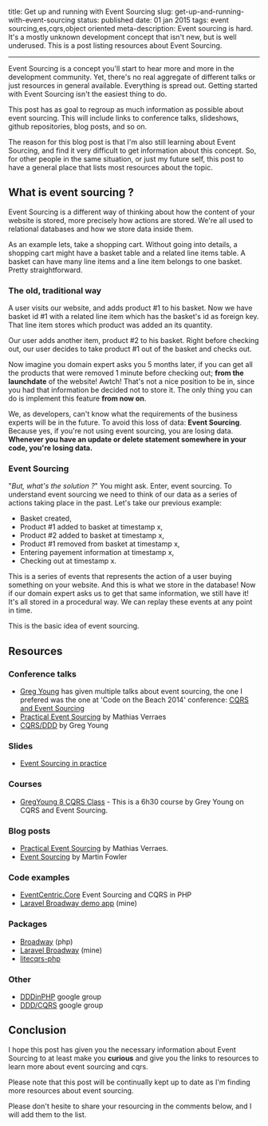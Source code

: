 title: Get up and running with Event Sourcing
slug: get-up-and-running-with-event-sourcing
status: published
date: 01 jan 2015
tags: event sourcing,es,cqrs,object oriented
meta-description: Event sourcing is hard. It's a mostly unknown development concept that isn't new, but is well underused. This is a post listing resources about Event Sourcing.

-------


Event Sourcing is a concept you'll start to hear more and more in the development community. Yet, there's no real aggregate of different talks or just resources in general available. Everything is spread out. Getting started with Event Sourcing isn't the easiest thing to do.

This post has as goal to regroup as much information as possible about event sourcing. This will include links to conference talks, slideshows, github repositories, blog posts, and so on.

The reason for this blog post is that I'm also still learning about Event Sourcing, and find it very difficult to get information about this concept. So, for other people in the same situation, or just my future self, this post to have a general place that lists most resources about the topic.


## What is event sourcing ?

Event Sourcing is a different way of thinking about how the content of your website is stored, more precisely how actions are stored. We're all used to relational databases and how we store data inside them. 

As an example lets, take a shopping cart. Without going into details, a shopping cart might have a basket table and a related line items table. A basket can have many line items and a line item belongs to one basket. Pretty straightforward.

### The old, traditional way

A user visits our website, and adds product #1 to his basket. Now we have basket id #1 with a related line item which has the basket's id as foreign key. That line item stores which product was added an its quantity.

Our user adds another item, product #2 to his basket. Right before checking out, our user decides to take product #1 out of the basket and checks out.

Now imagine you domain expert asks you 5 months later, if you can get all the products that were removed 1 minute before checking out; **from the launchdate** of the website! Awtch! That's not a nice position to be in, since you had that information be decided not to store it. The only thing you can do is implement this feature **from now on**.

We, as developers, can't know what the requirements of the business experts will be in the future. To avoid this loss of data: **Event Sourcing**. Because yes, if you're not using event sourcing, you are losing data. **Whenever you have an update or delete statement somewhere in your code, you're losing data.**

### Event Sourcing

"*But, what's the solution ?*" You might ask. Enter, event sourcing. To understand event sourcing we need to think of our data as a series of actions taking place in the past. Let's take our previous example:

- Basket created,
- Product #1 added to basket at timestamp x,
- Product #2 added to basket at timestamp x,
- Product #1 removed from basket at timestamp x,
- Entering payement information at timestamp x,
- Checking out at timestamp x.

This is a series of events that represents the action of a user buying something on your website. And this is what we store in the database! Now if our domain expert asks us to get that same information, we still have it! It's all stored in a procedural way. We can replay these events at any point in time.

This is the basic idea of event sourcing. 

## Resources

### Conference talks

- [Greg Young](https://twitter.com/gregyoung) has given multiple talks about event sourcing, the one I prefered was the one at 'Code on the Beach 2014' conference: [CQRS and Event Sourcing](https://www.youtube.com/watch?v=JHGkaShoyNs)
- [Practical Event Sourcing](http://verraes.net/2014/03/practical-event-sourcing/) by Mathias Verraes
- [CQRS/DDD](https://www.youtube.com/watch?v=KXqrBySgX-s) by Greg Young

### Slides

- [Event Sourcing in practice](http://ookami86.github.io/event-sourcing-in-practice/)

### Courses

- [GregYoung 8 CQRS Class](https://www.youtube.com/watch?v=whCk1Q87_ZI) - This is a 6h30 course by Grey Young on CQRS and Event Sourcing.

### Blog posts

- [Practical Event Sourcing](http://verraes.net/2014/03/practical-event-sourcing/) by Mathias Verraes.
- [Event Sourcing](http://martinfowler.com/eaaDev/EventSourcing.html) by Martin Fowler

### Code examples

- [EventCentric.Core](https://github.com/event-centric/EventCentric.Core) Event Sourcing and CQRS in PHP
- [Laravel Broadway demo app](https://github.com/nWidart/Laravel-Broadway-Demo) (mine)

### Packages

- [Broadway](https://github.com/qandidate-labs/broadway) (php)
- [Laravel Broadway](https://github.com/nWidart/Laravel-broadway) (mine)
- [litecqrs-php](https://github.com/beberlei/litecqrs-php)



### Other

- [DDDinPHP](https://groups.google.com/forum/?utm_medium=email&utm_source=footer#!forum/dddinphp) google group
- [DDD/CQRS](https://groups.google.com/forum/?utm_medium=email&utm_source=footer#!forum/dddcqrs) google group



## Conclusion

I hope this post has given you the necessary information about Event Sourcing to at least make you **curious** and give you the links to resources to learn more about event sourcing and cqrs.

Please note that this post will be continually kept up to date as I'm finding more resources about event sourcing.

Please don't hesite to share your resourcing in the comments below, and I will add them to the list.











